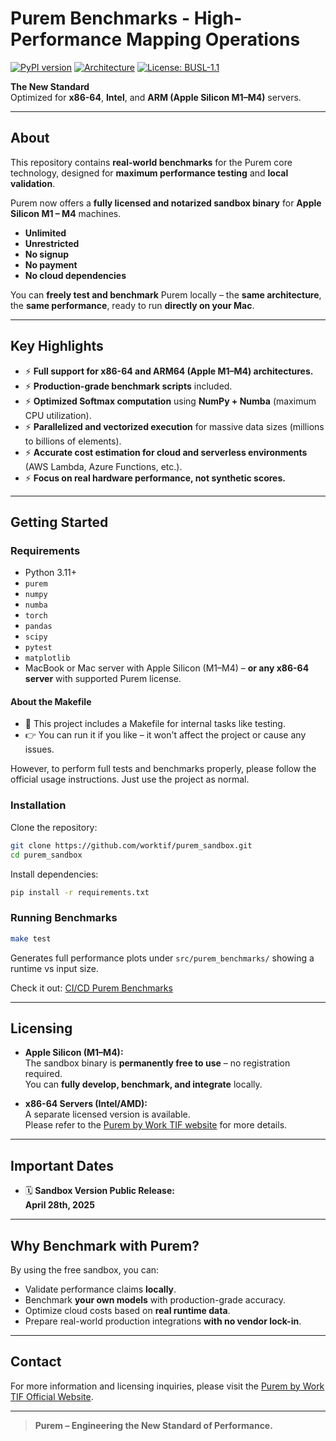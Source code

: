 # Purem Benchmarks - High-Performance Mapping Operations
[![PyPI version](https://badge.fury.io/py/purem.svg)](https://pypi.org/project/purem/)
[![Architecture](https://img.shields.io/badge/sandbox-Apple%20Silicon-green)](https://developer.apple.com/documentation/apple-silicon)
[![License: BUSL-1.1](https://img.shields.io/badge/license-BUSL--1.1-blue.svg)](https://worktif.com/documents/terms-of-service)

**The New Standard**  
Optimized for **x86-64**, **Intel**, and **ARM (Apple Silicon M1–M4)** servers.

---

## About

This repository contains **real-world benchmarks** for the Purem core technology, designed for **maximum performance testing** and **local validation**.

Purem now offers a **fully licensed and notarized sandbox binary** for **Apple Silicon M1 – M4** machines.

- **Unlimited**  
- **Unrestricted**  
- **No signup**  
- **No payment**  
- **No cloud dependencies**

You can **freely test and benchmark** Purem locally – the **same architecture**, the **same performance**, ready to run **directly on your Mac**.

---

## Key Highlights

- ⚡ **Full support for x86-64 and ARM64 (Apple M1–M4) architectures.**
- ⚡ **Production-grade benchmark scripts** included.
- ⚡ **Optimized Softmax computation** using **NumPy + Numba** (maximum CPU utilization).
- ⚡ **Parallelized and vectorized execution** for massive data sizes (millions to billions of elements).
- ⚡ **Accurate cost estimation for cloud and serverless environments** (AWS Lambda, Azure Functions, etc.).
- ⚡ **Focus on real hardware performance, not synthetic scores.**

---

## Getting Started

### Requirements

- Python 3.11+
- `purem`
- `numpy`
- `numba`
- `torch`
- `pandas`
- `scipy`
- `pytest`
- `matplotlib`
- MacBook or Mac server with Apple Silicon (M1–M4) – **or any x86-64 server** with supported Purem license.

#### About the Makefile
- 🧠 This project includes a Makefile for internal tasks like testing.
- 👉 You can run it if you like – it won't affect the project or cause any issues.

However, to perform full tests and benchmarks properly, please follow the official usage instructions. Just use the project as normal.

### Installation

Clone the repository:

```bash
git clone https://github.com/worktif/purem_sandbox.git
cd purem_sandbox
```

Install dependencies:

```bash
pip install -r requirements.txt
```

### Running Benchmarks

```bash
make test
```

Generates full performance plots under `src/purem_benchmarks/` showing a runtime vs input size.

Check it out: [CI/CD Purem Benchmarks](https://github.com/worktif/purem_sandbox/actions)


---

## Licensing

- **Apple Silicon (M1–M4):**  
  The sandbox binary is **permanently free to use** – no registration required.  
  You can **fully develop, benchmark, and integrate** locally.

- **x86-64 Servers (Intel/AMD):**  
  A separate licensed version is available.  
  Please refer to the [Purem by Work TIF website](https://www.worktif.com) for more details.

---

## Important Dates

- 🗓️ **Sandbox Version Public Release:**  
  **April 28th, 2025**

---

## Why Benchmark with Purem?

By using the free sandbox, you can:

- Validate performance claims **locally**.
- Benchmark **your own models** with production-grade accuracy.
- Optimize cloud costs based on **real runtime data**.
- Prepare real-world production integrations **with no vendor lock-in**.

---

## Contact

For more information and licensing inquiries, please visit the [Purem by Work TIF Official Website](https://www.worktif.com).

---

> **Purem – Engineering the New Standard of Performance.**